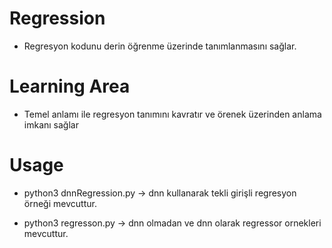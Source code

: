 # Regression

- Regresyon kodunu derin öğrenme üzerinde tanımlanmasını sağlar.

# Learning Area

- Temel anlamı ile regresyon tanımını kavratır ve örenek üzerinden anlama imkanı sağlar 

# Usage

- python3 dnnRegression.py -> dnn kullanarak tekli girişli regresyon örneği mevcuttur.

- python3 regresson.py -> dnn olmadan ve dnn olarak regressor ornekleri mevcuttur.